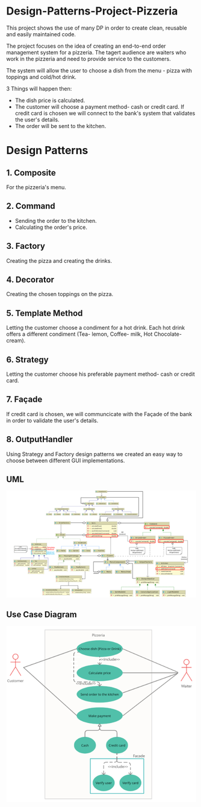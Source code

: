 # Design-Patterns-Project-Pizzeria
This project shows the use of many DP in order to create clean, reusable and easily maintained code.

The project focuses on the idea of creating an end-to-end order management system for a pizzeria.
The tagert audience are waiters who work in the pizzeria and need to provide service to the customers.

The system will allow the user to choose a dish from the menu - pizza with toppings and cold/hot drink.

3 Things will happen then:

- The dish price is calculated.
- The customer will choose a payment method- cash or credit card. If credit card is chosen we will connect to the bank's system that validates the user's details.
- The order will be sent to the kitchen.

# Design Patterns

## 1. Composite
For the pizzeria's menu.


## 2. Command
- Sending the order to the kitchen.
- Calculating the order's price.


## 3. Factory
Creating the pizza and creating the drinks.


## 4. Decorator
Creating the chosen toppings on the pizza.


## 5. Template Method
Letting the customer choose a condiment for a hot drink.
Each hot drink offers a different condiment (Tea- lemon, Coffee- milk, Hot Chocolate- cream).


## 6. Strategy
Letting the customer choose his preferable payment method- cash or credit card.


## 7. Façade
If credit card is chosen, we will communcicate with the Façade of the bank in order to validate the user's details.

## 8. OutputHandler
Using Strategy and Factory design patterns we created an easy way to choose between different GUI implementations.


## UML
![Design-Patterns-Project-Pizzeria](UML.png)


## Use Case Diagram
![Design-Patterns-Project-Pizzeria](usecase.png)
